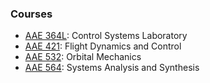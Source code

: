 ### Courses

- [AAE 364L](https://engineering.purdue.edu/AAE/academics/course-descriptions/AAE364L.html): Control Systems Laboratory
- [AAE 421](https://engineering.purdue.edu/AAE/academics/course-descriptions/AAE421.html): Flight Dynamics and Control
- [AAE 532](https://engineering.purdue.edu/AAE/academics/course-descriptions/AAE532): Orbital Mechanics
- [AAE 564](https://engineering.purdue.edu/AAE/academics/course-descriptions/AAE564): Systems Analysis and Synthesis

